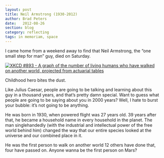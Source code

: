 ```yaml
---
layout: post
title: Neil Armstrong (1930-2012)
author: Brad Peters
date:   2012-08-26
section: blog
category: reflecting
tags: in memoriam, space
---
```


I came home from a weekend away to find that Neil Armstrong, the “one small step for man” guy, died on Saturday.

[![XKCD #893 - A graph of the number of living humans who have walked on another world, projected from actuarial tables](http://imgs.xkcd.com/comics/65_years.png "XKCD #893: 65 Years")](http://xkcd.com/893/)

Childhood hero bites the dust.

Like Julius Caesar, people are going to be talking and learning about this guy in a thousand years, and that’s pretty damn special. Want to guess what people are going to be saying about you in 2000 years? Well, I hate to burst your bubble: it’s not going to be anything.

He was born in 1930, when powered flight was 27 years old. 39 years after that, he became a household name in every household in the planet. The man singlehandedly (with the industrial and intellectual power of the free world behind him) changed the way that our entire species looked at the universe and our combined place in it.

He was the first person to walk on another world 12 others have done that, four have passed on.
Anyone wanna be the first person on Mars?
